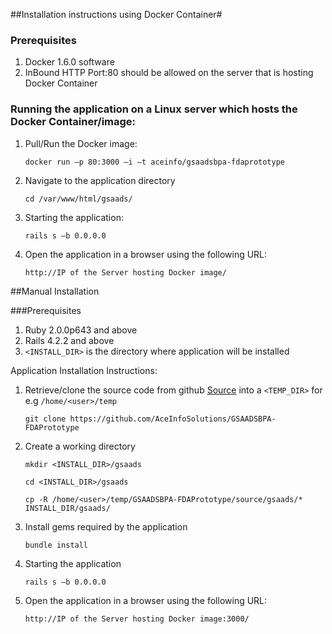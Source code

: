 ##Installation instructions using Docker Container#

### Prerequisites
1. Docker 1.6.0 software
1. InBound HTTP Port:80 should be allowed on the server that is hosting Docker Container

### Running the application on a Linux server which hosts the Docker Container/image:


1. Pull/Run the Docker image: 

	```docker run –p 80:3000 –i –t aceinfo/gsaadsbpa-fdaprototype``` 
2. Navigate to the application directory 

	```cd /var/www/html/gsaads/```
3. Starting the application:

	```rails s –b 0.0.0.0```
 
4.  Open the application in a browser using the following URL:

	```http://IP of the Server hosting Docker image/```


##Manual Installation

###Prerequisites

1. Ruby 2.0.0p643 and above
2. Rails 4.2.2 and above
3. ```<INSTALL_DIR>``` is the directory where application will be installed


Application Installation Instructions:<br>

1. Retrieve/clone the source code from github [Source](https://github.com/AceInfoSolutions/GSAADSBPA-FDAPrototype/tree/master/source/gsaads "Source") into a ```<TEMP_DIR>``` for e.g `/home/<user>/temp` 

	```git clone https://github.com/AceInfoSolutions/GSAADSBPA-FDAPrototype```

2. Create a working directory

	```mkdir <INSTALL_DIR>/gsaads```

	```cd <INSTALL_DIR>/gsaads```

	```cp -R /home/<user>/temp/GSAADSBPA-FDAPrototype/source/gsaads/* INSTALL_DIR/gsaads/```

3. Install gems required by the application

	```bundle install```

4. Starting the application

	```rails s –b 0.0.0.0```

5. Open the application in a browser using the following URL:

	```http://IP of the Server hosting Docker image:3000/```
